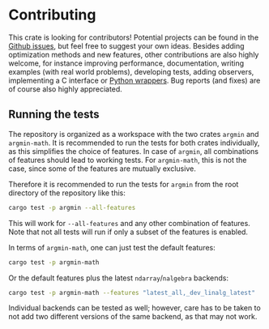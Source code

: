 # Contributing

This crate is looking for contributors!
Potential projects can be found in the [Github issues](https://github.com/argmin-rs/argmin/issues), but feel free to suggest your own ideas.
Besides adding optimization methods and new features, other contributions are also highly welcome, for instance improving performance, documentation, writing examples (with real world problems), developing tests, adding observers, implementing a C interface or
[Python wrappers](https://github.com/argmin-rs/pyargmin).
Bug reports (and fixes) are of course also highly appreciated.

## Running the tests

The repository is organized as a workspace with the two crates `argmin` and `argmin-math`.
It is recommended to run the tests for both crates individually, as this simplifies the choice of features.
In case of `argmin`, all combinations of features should lead to working tests.
For `argmin-math`, this is not the case, since some of the features are mutually exclusive.

Therefore it is recommended to run the tests for `argmin` from the root directory of the repository like this:

```bash
cargo test -p argmin --all-features
```

This will work for `--all-features` and any other combination of features.
Note that not all tests will run if only a subset of the features is enabled.

In terms of `argmin-math`, one can just test the default features:

```bash
cargo test -p argmin-math
```

Or the default features plus the latest `ndarray`/`nalgebra` backends:

```bash
cargo test -p argmin-math --features "latest_all,_dev_linalg_latest"
```

Individual backends can be tested as well; however, care has to be taken to not add two different versions of the same backend, as that may not work.
